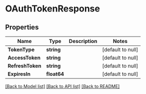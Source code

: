 # OAuthTokenResponse

## Properties
Name | Type | Description | Notes
------------ | ------------- | ------------- | -------------
**TokenType** | **string** |  | [default to null]
**AccessToken** | **string** |  | [default to null]
**RefreshToken** | **string** |  | [default to null]
**ExpiresIn** | **float64** |  | [default to null]

[[Back to Model list]](../README.md#documentation-for-models) [[Back to API list]](../README.md#documentation-for-api-endpoints) [[Back to README]](../README.md)

